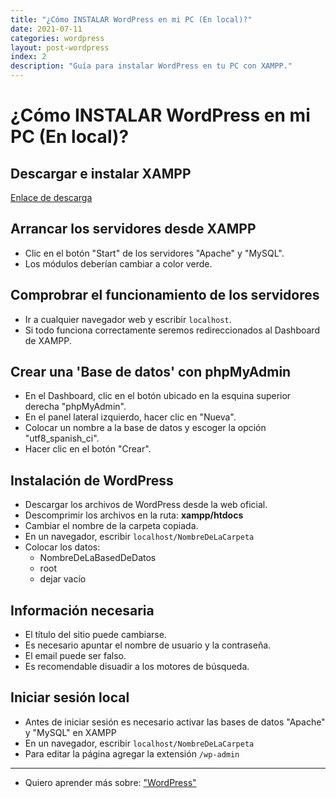 ```yaml
---
title: "¿Cómo INSTALAR WordPress en mi PC (En local)?"
date: 2021-07-11
categories: wordpress
layout: post-wordpress
index: 2
description: "Guía para instalar WordPress en tu PC con XAMPP."
---
```


# ¿Cómo INSTALAR WordPress en mi PC (En local)?
## Descargar e instalar XAMPP
[Enlace de descarga](https://www.apachefriends.org/es/download.html)

## Arrancar los servidores desde XAMPP
- Clic en el botón "Start" de los servidores "Apache" y "MySQL".
- Los módulos deberían cambiar a color verde.

## Comprobrar el funcionamiento de los servidores
- Ir a cualquier navegador web y escribir `localhost`.
- Si todo funciona correctamente seremos redireccionados al Dashboard de XAMPP.

## Crear una 'Base de datos' con phpMyAdmin
- En el Dashboard, clic en el botón ubicado en la esquina superior derecha "phpMyAdmin".
- En el panel lateral izquierdo, hacer clic en "Nueva".
- Colocar un nombre a la base de datos y escoger la opción "utf8_spanish_ci".
- Hacer clic en el botón "Crear".

## Instalación de WordPress
- Descargar los archivos de WordPress desde la web oficial.
- Descomprimir los archivos en la ruta: **xampp/htdocs**
- Cambiar el nombre de la carpeta copiada.
- En un navegador, escribir `localhost/NombreDeLaCarpeta`
- Colocar los datos:
	- NombreDeLaBasedDeDatos
	- root
	- dejar vacío

## Información necesaria
- El título del sitio puede cambiarse.
- Es necesario apuntar el nombre de usuario y la contraseña.
- El email puede ser falso.
- Es recomendable disuadir a los motores de búsqueda.

## Iniciar sesión local
- Antes de iniciar sesión es necesario activar las bases de datos "Apache" y "MySQL" en XAMPP
- En un navegador, escribir `localhost/NombreDeLaCarpeta`
- Para editar la página agregar la extensión `/wp-admin`

***

- Quiero aprender más sobre: ["WordPress"](../00/wordpress)
